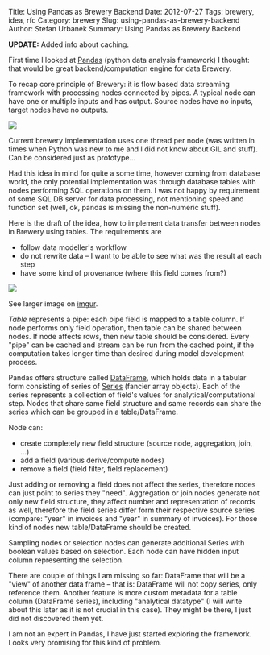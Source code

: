 Title: Using Pandas as Brewery Backend
Date: 2012-07-27
Tags: brewery, idea, rfc
Category: brewery
Slug: using-pandas-as-brewery-backend
Author: Stefan Urbanek
Summary: Using Pandas as Brewery Backend

**UPDATE:** Added info about caching.

First time I looked at [Pandas](http://pandas.pydata.org) (python data
analysis framework) I thought: that would be great backend/computation engine
for data Brewery.

To recap core principle of Brewery: it is flow based data streaming framework
with processing nodes connected by pipes. A typical node can have one or
multiple inputs and has output. Source nodes have no inputs, target nodes have
no outputs.

![](static/images/using-pandas-as-brewery-backend-brewery_concept.png)

Current brewery implementation uses one thread per node (was written in times
when Python was new to me and I did not know about GIL and stuff). Can be
considered just as prototype...

Had this idea in mind for quite a some time, however coming
from database world, the only potential implementation was through database
tables with nodes performing SQL operations on them. I was not happy by
requirement of some SQL DB server for data processing, not mentioning speed
and function set (well, ok, pandas is missing the non-numeric stuff).

Here is the draft of the idea, how to implement data transfer between nodes
in Brewery using tables. The requirements are

* follow data modeller's workflow
* do not rewrite data – I want to be able to see what was the result at each step
* have some kind of provenance (where this field comes from?)

![](static/images/using-pandas-as-brewery-backend-pandas_concept.png)

See larger image on [imgur](http://imgur.com/BXvoK).

*Table* represents a pipe: each pipe field is mapped to a table column. If node performs only field operation, then table can be shared between nodes. If node affects rows, then new table should be considered. Every "pipe" can be cached and stream can be run from the cached point, if the computation takes longer time than desired during model development process.

Pandas offers structure called [DataFrame](http://pandas.pydata.org/pandas-docs/dev/dsintro.html#dataframe), which holds data in a tabular form consisting
of series of [Series](http://pandas.pydata.org/pandas-docs/dev/dsintro.html#series) (fancier array objects). Each of the series
represents a collection of field's values for analytical/computational step.
Nodes that share same field structure and same records can share the series
which can be grouped in a table/DataFrame.

Node can:

* create completely new field structure (source node, aggregation, join, ...)
* add a field (various derive/compute nodes)
* remove a field (field filter, field replacement)

Just adding or removing a field does not affect the series, therefore nodes
can just point to series they "need". Aggregation or join nodes generate not
only new field structure, they affect number and representation of records as
well, therefore the field series differ form their respective source series
(compare: "year" in invoices and "year" in summary of invoices). For those
kind of nodes new table/DataFrame should be created.

Sampling nodes or selection nodes can generate additional Series with boolean
values based on selection. Each node can have hidden input column representing
the selection.

There are couple of things I am missing so far: DataFrame that will be a "view"
of another data frame – that is: DataFrame will not copy series, only reference them. Another feature is more custom metadata for a table column (DataFrame series), including "analytical datatype" (I will write about this later as it is not crucial in this case). They might be there, I just
did not discovered them yet.

I am not an expert in Pandas, I have just started exploring the framework. Looks
very promising for this kind of problem.
